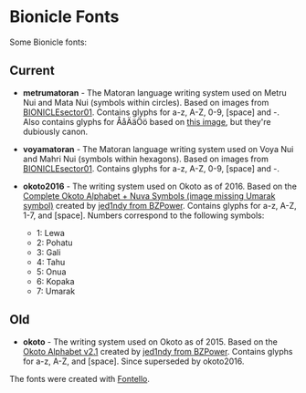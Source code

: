 Bionicle Fonts
=========

Some Bionicle fonts:

Current
---------

* __metrumatoran__ - The Matoran language writing system used on Metru Nui and Mata Nui (symbols within circles). Based on images from [BIONICLEsector01](http://biosector01.com/). Contains glyphs for a-z, A-Z, 0-9, [space] and -. Also contains glyphs for ÅåÄäÖö based on [this image](http://img3.wikia.nocookie.net/__cb20110206162731/bionicle/images/9/96/Scandinaviamato.jpg), but they're dubiously canon.

* __voyamatoran__ - The Matoran language writing system used on Voya Nui and Mahri Nui (symbols within hexagons). Based on images from [BIONICLEsector01](http://biosector01.com/). Contains glyphs for a-z, A-Z, 0-9, [space] and -.

* __okoto2016__ - The writing system used on Okoto as of 2016. Based on the [Complete Okoto Alphabet + Nuva Symbols
 (image missing Umarak symbol)](https://i.imgur.com/8uZ6wZ6.png) created by [jed1ndy from BZPower](http://www.bzpower.com/board/user/112053-jed1ndy/). Contains glyphs for a-z, A-Z, 1-7, and [space]. Numbers correspond to the following symbols:
  * 1: Lewa
  * 2: Pohatu
  * 3: Gali
  * 4: Tahu
  * 5: Onua
  * 6: Kopaka
  * 7: Umarak

Old
---------

* __okoto__ - The writing system used on Okoto as of 2015. Based on the [Okoto Alphabet v2.1](http://www.bzpower.com/board/topic/19354-okoto-alphabet-revealed/?p=968313) created by [jed1ndy from BZPower](http://www.bzpower.com/board/user/112053-jed1ndy/). Contains glyphs for a-z, A-Z, and [space]. Since superseded by okoto2016.

The fonts were created with [Fontello](http://fontello.com/).
